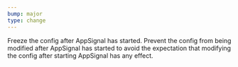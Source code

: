 ```yaml
---
bump: major
type: change
---
```


Freeze the config after AppSignal has started. Prevent the config from being modified after AppSignal has started to avoid the expectation that modifying the config after starting AppSignal has any effect.
